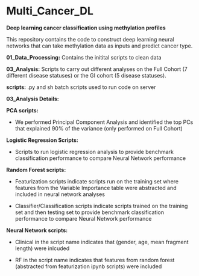 # Multi_Cancer_DL

**Deep learning cancer classification using methylation profiles**

This repository contains the code to construct deep learning neural networks that can take methylation data as inputs and predict cancer type.


**01_Data_Processing:** Contains the initital scripts to clean data

**03_Analysis:** Scripts to carry out different analyses on the Full Cohort (7 different disease statuses) or the GI cohort (5 disease statuses). 

**scripts:** .py and sh batch scripts used to run code on server


**03_Analysis Details:**

**PCA scripts:**

* We performed Principal Component Analysis and identified the top PCs that explained 90% of the variance (only performed on Full Cohort)

**Logistic Regression Scripts:**

* Scripts to run logistic regression analysis to provide benchmark classification performance to compare Neural Network performance

**Random Forest scripts:**

* Featurization scripts indicate scripts run on the training set where features from the Variable Importance table were abstracted and included in neural network analyses

* Classifier/Classification scripts indicate scripts trained on the training set and then testing set to provide benchmark classification performance to compare Neural Network performance

**Neural Network scripts:**

* Clinical in the script name indicates that (gender, age, mean fragment length) were inlcuded

* RF in the script name indicates that features from random forest (abstracted from featurization ipynb scripts) were included 
